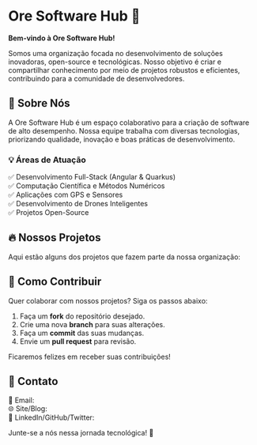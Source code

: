 # Ore Software Hub 🚀  

**Bem-vindo à Ore Software Hub!**  

Somos uma organização focada no desenvolvimento de soluções inovadoras, open-source e tecnológicas. Nosso objetivo é criar e compartilhar conhecimento por meio de projetos robustos e eficientes, contribuindo para a comunidade de desenvolvedores.  

## 📌 Sobre Nós  

A Ore Software Hub é um espaço colaborativo para a criação de software de alto desempenho. Nossa equipe trabalha com diversas tecnologias, priorizando qualidade, inovação e boas práticas de desenvolvimento.  

### 💡 Áreas de Atuação  
✅ Desenvolvimento Full-Stack (Angular & Quarkus)  
✅ Computação Científica e Métodos Numéricos  
✅ Aplicações com GPS e Sensores  
✅ Desenvolvimento de Drones Inteligentes  
✅ Projetos Open-Source  

## 🔥 Nossos Projetos  

Aqui estão alguns dos projetos que fazem parte da nossa organização:  



## 🚀 Como Contribuir  

Quer colaborar com nossos projetos? Siga os passos abaixo:  

1. Faça um **fork** do repositório desejado.  
2. Crie uma nova **branch** para suas alterações.  
3. Faça um **commit** das suas mudanças.  
4. Envie um **pull request** para revisão.  

Ficaremos felizes em receber suas contribuições!  

## 🤝 Contato  

📧 Email:  
🌐 Site/Blog:  
📱 LinkedIn/GitHub/Twitter:   

Junte-se a nós nessa jornada tecnológica! 🚀  
